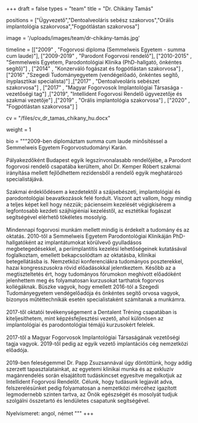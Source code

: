 +++
draft = false
types = "team"
title = "Dr. Chikány Tamás"

positions = ["Ügyvezető","Dentoalveoláris sebész szakorvos","Orális implantológia szakorvosa","Fogpótlástan szakorvosa"]

image = '/uploads/images/team/dr-chikány-tamás.jpg'

timeline = [["2009" , "Fogorvosi diploma (Semmelweis Egyetem - summa cum laude)"], ["2009-2019" , "Parodont Fogorvosi rendelő"], ["2010-2015" , "Semmelweis Egyetem, Parodontológiai Klinika (PhD-hallgató, önkéntes segítő)"] , ["2014" , "Konzerváló fogászat és fogpótlástan szakorvosa"] , ["2016"  ,"Szegedi Tudományegyetem (vendégelőadó, önkéntes segítő, ínyplasztikai specialista)"] ,["2017" , "Dentoalveoláris sebészet szakorvosa"] , ["2017" , "Magyar Fogorvosok Implantológiai Társasága - vezetőségi tag"] ,["2019", "Intellident Fogorvosi Rendelő ügyvezetője és szakmai vezetője"] ,["2019" , "Orális implantológia szakorvosa"] , ["2020" , "Fogpótlástan szakorvosa"] ]

cv = "/files/cv_dr_tamas_chikany_hu.docx"

weight = 1

bio =  """2009-ben diplomáztam summa cum laude minősítéssel a Semmelweis Egyetem Fogorvostudományi Karán. 
<br><br>
Pályakezdőként Budapest egyik legszínvonalasabb rendelőjébe, a Parodont fogorvosi rendelő csapatába kerültem, ahol Dr. Kemper Róbert szakmai irányítása mellett fejlődhettem rezidensből a rendelő egyik meghatározó specialistájává.
<br><br>
Szakmai érdeklődésem a kezdetektől a szájsebészeti, implantológiai és parodontológiai beavatkozások felé fordult. Viszont azt vallom, hogy mindig a teljes képet kell hogy nézzük; pácienseim kezelését végigkísérem a legfontosabb kezdeti szájhigiéniai kezeléstől, az esztétikai fogászat segítségével elérhető tökéletes mosolyig.
<br><br>
Mindennapi fogorvosi munkám mellett mindig is érdekelt a tudomány és az oktatás. 2010-től a Semmelweis Egyetem Parodontológiai Klinikáján PhD-hallgatóként az implantátumokat körülvevő gyulladásos megbetegedésekkel, a periimplantitis kezelési lehetőségeinek kutatásával foglalkoztam, emellett bekapcsolódtam az oktatásba, kllinikai betegellátásba is. Nemzetközi konferenciákra tudományos poszterekkel, hazai kongresszusokra rövid előadásokkal jelentkeztem. Később az a megtiszteltetés ért, hogy tudományos fórumokon meghívott előadóként jelenhettem meg és folyamatosan kurzusokat tarthatok fogorvos kollégáknak. Büszke vagyok, hogy emellett 2016-tól a Szegedi Tudományegyetem vendégelőadója és önkéntes segítő orvosa vagyok, bizonyos műtéttechnikák esetén specialistaként számítanak a munkámra.
<br><br>
2017-től oktatói tevékenységement a Dentalent Tréning csapatában is kiteljesíthetem, mint képzésfejlesztési vezető, ahol különösen az implantológiai és parodontológiai témájú kurzusokért felelek.
<br><br>
2017-től a Magyar Fogorvosok Implantológiai Társaságának vezetőségi tagja vagyok. 2019-től pedig az egyik vezető implantációs cég nemzetközi előadója.
<br><br>
2019-ben feleségemmel Dr. Papp Zsuzsannával úgy döntöttünk, hogy addig szerzett tapasztalatainkat, az egyetemi klinikai munka és az exkluzív magánrendelés során elsajátított tudáskincset egyesítve megalkotjuk az Intellident Fogorvosi Rendelőt. Célunk, hogy tudásunk legjavát adva, felszerelésünket pedig folyamatosan a nemzetközi mércéhez igazított legmodernebb szinten tartva, az Önök egészségét és mosolyát tudjuk szolgálni összetartó és lendületes csapatunk segítségével.
<br><br>
Nyelvismeret: angol, német """
+++
